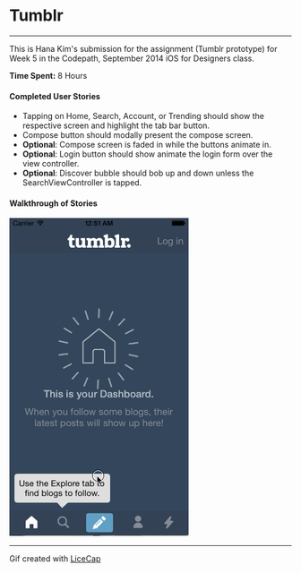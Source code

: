 # Tumblr
---
This is Hana Kim's submission for the assignment (Tumblr prototype) for Week 5 in the Codepath, September 2014 iOS for Designers class.


**Time Spent:** 8 Hours


#### Completed User Stories

* Tapping on Home, Search, Account, or Trending should show the respective screen and highlight the tab bar button.
* Compose button should modally present the compose screen.
* **Optional**: Compose screen is faded in while the buttons animate in.
* **Optional**: Login button should show animate the login form over the view controller.
* **Optional**: Discover bubble should bob up and down unless the SearchViewController is tapped.



#### Walkthrough of Stories
![alt text](https://github.com/hanakimis/HanaWeek5/blob/master/HanaKimWeek5.gif "Week 5 gif")

***

Gif created with [LiceCap](http://www.cockos.com/licecap/)

